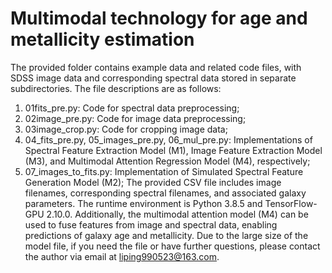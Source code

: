 # Multimodal technology for age and metallicity estimation
The provided folder contains example data and related code files, with SDSS image data and corresponding spectral data stored in separate subdirectories. The file descriptions are as follows:
1. 01fits_pre.py: Code for spectral data preprocessing;
2. 02image_pre.py: Code for image data preprocessing;
3. 03image_crop.py: Code for cropping image data;
4. 04_fits_pre.py, 05_images_pre.py, 06_mul_pre.py: Implementations of Spectral Feature Extraction Model (M1), Image Feature Extraction Model (M3), and Multimodal Attention Regression Model (M4), respectively;
5. 07_images_to_fits.py: Implementation of Simulated Spectral Feature Generation Model (M2);
The provided CSV file includes image filenames, corresponding spectral filenames, and associated galaxy parameters.
The runtime environment is Python 3.8.5 and TensorFlow-GPU 2.10.0.
Additionally, the multimodal attention model (M4) can be used to fuse features from image and spectral data, enabling predictions of galaxy age and metallicity. Due to the large size of the model file, if you need the file or have further questions, please contact the author via email at liping990523@163.com.
